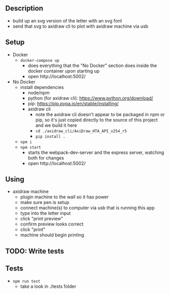 ## Description

  - build up an svg version of the letter with an svg font
  - send that svg to axidraw cli to plot with axidraw machine via usb

## Setup

- Docker
  - `docker-compose up`
    - does everything that the "No Docker" section does inside the docker container upon starting up
    - open http://localhost:5002/
- No Docker
  - install dependencies
    - node/npm
    - python (for axidraw cli): https://www.python.org/download/
    - pip: https://pip.pypa.io/en/stable/installing/
    - axidraw cli
      - note the axidraw cli doesn't appear to be packaged in npm or pip, so it's just copied directly to the source of this project and we build it here
      - `cd ./axidraw_cli/AxiDraw_HTA_API_v254_r5`
      - `pip install .`
  - `npm i`
  - `npm start`
    - starts the webpack-dev-server and the express server, watching both for changes
    - open http://localhost:5002/
    

## Using

- axidraw machine
  - plugin machine to the wall so it has power
  - make sure pen is setup
  - connect machine(s) to computer via usb that is running this app
  - type into the letter input
  - click "print preview"
  - confirm preview looks correct
  - click "print"
  - machine should begin printing

## TODO: Write tests
## Tests

- `npm run test`
  - take a look in ./tests folder

